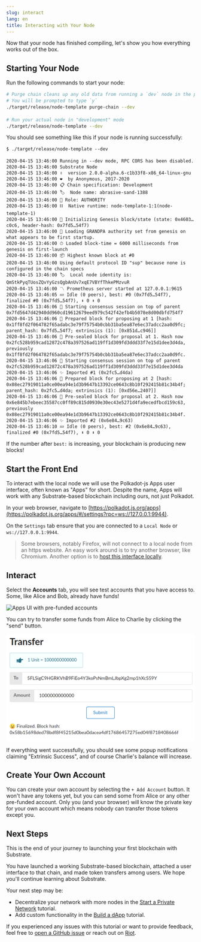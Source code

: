 ```yaml
---
slug: interact
lang: en
title: Interacting with Your Node
---
```


Now that your node has finished compiling, let's show you how everything works out of the box.

## Starting Your Node

Run the following commands to start your node:

```bash
# Purge chain cleans up any old data from running a `dev` node in the past
# You will be prompted to type `y`
./target/release/node-template purge-chain --dev

# Run your actual node in "development" mode
./target/release/node-template --dev
```

You should see something like this if your node is running successfully:

```
$ ./target/release/node-template --dev

2020-04-15 13:46:00 Running in --dev mode, RPC CORS has been disabled.
2020-04-15 13:46:00 Substrate Node
2020-04-15 13:46:00 ✌️  version 2.0.0-alpha.6-c1b33f8-x86_64-linux-gnu
2020-04-15 13:46:00 ❤️  by Anonymous, 2017-2020
2020-04-15 13:46:00 📋 Chain specification: Development
2020-04-15 13:46:00 🏷  Node name: abrasive-sand-1388
2020-04-15 13:46:00 👤 Role: AUTHORITY
2020-04-15 13:46:00 ⛓  Native runtime: node-template-1:1(node-template-1)
2020-04-15 13:46:00 🔨 Initializing Genesis block/state (state: 0x4603…c0c6, header-hash: 0x7fd5…54f7)
2020-04-15 13:46:00 👴 Loading GRANDPA authority set from genesis on what appears to be first startup.
2020-04-15 13:46:00 ⏱ Loaded block-time = 6000 milliseconds from genesis on first-launch
2020-04-15 13:46:00 📦 Highest known block at #0
2020-04-15 13:46:00 Using default protocol ID "sup" because none is configured in the chain specs
2020-04-15 13:46:00 🏷  Local node identity is: QmStkPyqTUosZQvYyGzsQgbAnUv7xqE7VBYfThkePMzvuR
2020-04-15 13:46:00 〽 Prometheus server started at 127.0.0.1:9615
2020-04-15 13:46:05 💤 Idle (0 peers), best: #0 (0x7fd5…54f7), finalized #0 (0x7fd5…54f7), ⬇ 0 ⬆ 0
2020-04-15 13:46:06 🙌 Starting consensus session on top of parent 0x7fd5647d42940dd960cd19612679eed979c542f42efb4b5078e8d00dbfd754f7
2020-04-15 13:46:06 🎁 Prepared block for proposing at 1 [hash: 0x1ff8fd2f064782f65adabc3e79f75754b0cbb31ba5ea87e6ec37adcc2aa0d9fc; parent_hash: 0x7fd5…54f7; extrinsics (1): [0x851d…c946]]
2020-04-15 13:46:06 🔖 Pre-sealed block for proposal at 1. Hash now 0x2fc528b959cad12872c478a397526ad119ff1d309fd3ddd33f7e15d1dee3d4da, previously 0x1ff8fd2f064782f65adabc3e79f75754b0cbb31ba5ea87e6ec37adcc2aa0d9fc.
2020-04-15 13:46:06 🙌 Starting consensus session on top of parent 0x2fc528b959cad12872c478a397526ad119ff1d309fd3ddd33f7e15d1dee3d4da
2020-04-15 13:46:06 ✨ Imported #1 (0x2fc5…d4da)
2020-04-15 13:46:06 🎁 Prepared block for proposing at 2 [hash: 0x08ec27919011a0ce00ea94e1d3b9647b13392ce0643c8b10f292415b81c34b4f; parent_hash: 0x2fc5…d4da; extrinsics (1): [0xd56e…2407]]
2020-04-15 13:46:06 🔖 Pre-sealed block for proposal at 2. Hash now 0x6e845b7ebeec35587cc0ff89c815d0930e30ec43e5271d4fa9ecedfbcd159c63, previously 0x08ec27919011a0ce00ea94e1d3b9647b13392ce0643c8b10f292415b81c34b4f.
2020-04-15 13:46:06 ✨ Imported #2 (0x6e84…9c63)
2020-04-15 13:46:10 💤 Idle (0 peers), best: #2 (0x6e84…9c63), finalized #0 (0x7fd5…54f7), ⬇ 0 ⬆ 0
```

If the number after `best:` is increasing, your blockchain is producing new blocks!

## Start the Front End

To interact with the local node we will use the Polkadot-js Apps user interface, often known as
"Apps" for short. Despite the name, Apps will work with any Substrate-based blockchain including
ours, not just Polkadot.

In your web browser, navigate to
[https://polkadot.js.org/apps](https://polkadot.js.org/apps/#/settings?rpc=ws://127.0.0.1:9944).

On the `Settings` tab ensure that you are connected to a `Local Node` or `ws://127.0.0.1:9944`.

> Some browsers, notably Firefox, will not connect to a local node from an https website. An easy
> work around is to try another browser, like Chromium. Another option is to
> [host this interface locally](https://github.com/polkadot-js/apps#development).

## Interact

Select the **Accounts** tab, you will see test accounts that you have access to. Some, like Alice
and Bob, already have funds!

![Apps UI with pre-funded accounts](../assets/apps-prefunded.png)

You can try to transfer some funds from Alice to Charlie by clicking the "send" button.

![Balance Transfer](../assets/apps-transfer.png)

If everything went successfully, you should see some popup notifications claiming "Extrinsic
Success", and of course Charlie's balance will increase.

## Create Your Own Account

You can create your own account by selecting the `+ Add Account` button. It won't have any tokens
yet, but you can send some from Alice or any other pre-funded account. Only you (and your browser)
will know the private key for your own account which means nobody can transfer those tokens except
you.

## Next Steps

This is the end of your journey to launching your first blockchain with Substrate.

You have launched a working Substrate-based blockchain, attached a user interface to that chain, and
made token transfers among users. We hope you'll continue learning about Substrate.

Your next step may be:

- Decentralize your network with more nodes in the
  [Start a Private Network](/tutorials/start-a-private-network/v2.0.0-alpha.6) tutorial.
- Add custom functionality in the [Build a dApp](/tutorials/build-a-dapp/v2.0.0-alpha.6) tutorial.

If you experienced any issues with this tutorial or want to provide feedback, feel free to
[open a GitHub issue](https://github.com/substrate-developer-hub/tutorials/issues/new) or reach out
on [Riot](https://riot.im/app/#/room/!HzySYSaIhtyWrwiwEV:matrix.org).
